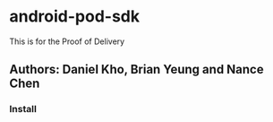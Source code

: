 # android-pod-sdk
This is for the Proof of Delivery 
## Authors: Daniel Kho, Brian Yeung and Nance Chen
### Install